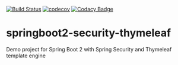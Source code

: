 [![Build Status](https://travis-ci.org/pbazard/jgdax.svg?branch=master)](https://travis-ci.org/pbazard/jgdax)
[![codecov](https://codecov.io/gh/pbazard/jgdax/branch/master/graph/badge.svg)](https://codecov.io/gh/pbazard/jgdax)
[![Codacy Badge](https://api.codacy.com/project/badge/Grade/2efb9fd29dd7441498a4cfaf55eb2f34)](https://www.codacy.com/app/bazard-philippe/jgdax?utm_source=github.com&amp;utm_medium=referral&amp;utm_content=pbazard/jgdax&amp;utm_campaign=Badge_Grade)

# springboot2-security-thymeleaf
Demo project for Spring Boot 2 with Spring Security and Thymeleaf template engine
